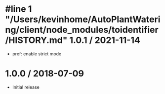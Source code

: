 #line 1 "/Users/kevinhome/AutoPlantWatering/client/node_modules/toidentifier/HISTORY.md"
1.0.1 / 2021-11-14
==================

  * pref: enable strict mode

1.0.0 / 2018-07-09
==================

  * Initial release
